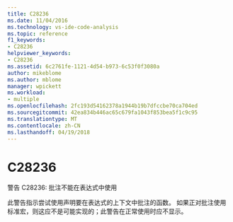 ```yaml
---
title: C28236
ms.date: 11/04/2016
ms.technology: vs-ide-code-analysis
ms.topic: reference
f1_keywords:
- C28236
helpviewer_keywords:
- C28236
ms.assetid: 6c2761fe-1121-4d54-b973-6c53f0f3080a
author: mikeblome
ms.author: mblome
manager: wpickett
ms.workload:
- multiple
ms.openlocfilehash: 2fc193d54162378a1944b19b7dfccbe70ca704ed
ms.sourcegitcommit: 42ea834b446ac65c679fa1043f853bea5f1c9c95
ms.translationtype: MT
ms.contentlocale: zh-CN
ms.lasthandoff: 04/19/2018
---
```

# <a name="c28236"></a>C28236
警告 C28236: 批注不能在表达式中使用

 此警告指示尝试使用声明要在表达式的上下文中批注的函数。 如果正对批注使用标准宏，则这应不是可能实现的；此警告在正常使用时应不显示。